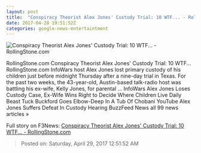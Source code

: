 ```yaml
---
layout: post
title:  "Conspiracy Theorist Alex Jones' Custody Trial: 10 WTF... - RollingStone.com"
date: 2017-04-28 19:51:52Z
categories: google-news-entertaintment
---
```


![Conspiracy Theorist Alex Jones' Custody Trial: 10 WTF... - RollingStone.com](http://img.wennermedia.com/social/gettyimages-585095878-f9ad338c-dc28-4dfe-b8c5-50b5da04ab57.jpg)

RollingStone.com Conspiracy Theorist Alex Jones' Custody Trial: 10 WTF... RollingStone.com InfoWars host Alex Jones lost primary custody of his children just before midnight Thursday after a nine-day trial in Texas. For the past two weeks, the 43-year-old, Austin-based talk-radio host was battling his ex-wife, Kelly Jones, for parental ... InfoWars Alex Jones Loses Custody Case, Ex-Wife Wins Right to Decide Where Children Live Daily Beast Tuck Buckford Goes Elbow-Deep In A Tub Of Chobani YouTube Alex Jones Suffers Defeat In Custody Hearing BuzzFeed News all 99 news articles »


Full story on F3News: [Conspiracy Theorist Alex Jones' Custody Trial: 10 WTF... - RollingStone.com](http://www.f3nws.com/n/NUCjnF)

> Posted on: Saturday, April 29, 2017 12:51:52 AM
